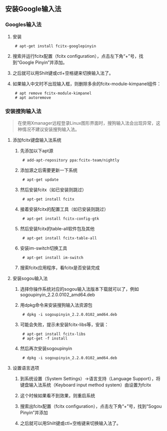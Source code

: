 ## 安装Google输入法

### Googles输入法

1. 安装

        # apt-get install fcitx-googlepinyin

2. 搜索并运行fcitx配置（fcitx configuration），点击左下角“+”号，找到“Google Pinyin”并添加。

3. 之后就可以用Shilt键或ctl+空格键来切换输入法了。

4. 如果输入中文时不出现输入框，则删除多余的fcitx-module-kimpanel组件：

        # apt remove fcitx-module-kimpanel
        # apt autoremove


### 安装搜狗输入法
>在使用Xmanager远程登录Linux图形界面时，搜狗输入法会出现异常，这种情况不建议安装搜狗输入法。

1. 添加fcitx键盘输入法系统

    1. 先添加以下apt源

            # add-apt-repository ppa:fcitx-team/nightly

    2. 添加源之后需要更新一下系统
    
            # apt-get update
            
    3. 然后安装fcitx（如已安装则跳过）
    
            # apt-get install fcitx 
            
    4. 接着安装fcitx的配置工具（如已安装则跳过）
    
            # apt-get install fcitx-config-gtk 
            
    5. 然后安装fcitx的table-all软件包及其他
    
            # apt-get install fcitx-table-all

    6. 安装im-switch切换工具
    
            # apt-get install im-switch
            
    7. 搜索fcitx应用程序，看fcitx是否安装完成

2. 安装sogou输入法

    1. 选择你操作系统对应的sogou输入法版本下载就可以了，例如sogoupinyin_2.2.0.0102_amd64.deb
    
    2. 用dpkg命令来安装搜狗输入法资源包
    
            # dpkg -i sogoupinyin_2.2.0.0102_amd64.deb
            
    3. 可能会失败，提示未安装fcitx-libs等，安装：
    
            # apt-get install fcitx-libs
            # apt-get -f install
            
    4. 然后再次安装sogoupinyin
    
            # dpkg -i sogoupinyin_2.2.0.0102_amd64.deb

3. 设置语言选项

    1. 到系统设置（System Settings）->语言支持（Language Support），将键盘输入法系统（Keyboard input method system）由设置为fcitx

    2. 这个时候如果看不到效果，则重启系统

    3. 搜索出fcitx配置（fcitx configuration），点击左下角“+”号，找到“Sogou Pinyin”并添加

    4. 之后就可以用Shilt键或ctl+空格键来切换输入法了。
